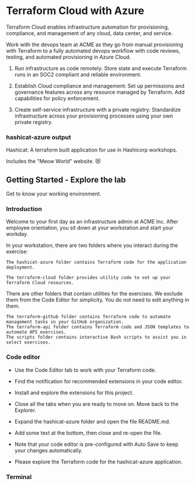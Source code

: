 # Terraform Cloud with Azure
Terraform Cloud enables infrastructure automation for provisioning, compliance, and management of any cloud, data center, and service.

Work with the devops team at ACME as they go from manual provisioning with Terraform to a fully automated devops workflow with code reviews, testing, and automated provisioning in Azure Cloud.

1. Run infrastructure as code remotely: Store state and execute Terraform runs in an SOC2 compliant and reliable environment.

2. Establish Cloud compliance and management: Set up permissions and governance features across any resource managed by Terraform. Add capabilities for policy enforcement.

3. Create self-service infrastructure with a private registry: Standardize infrastructure across your provisioning processes using your own private registry.



### hashicat-azure output
Hashicat: A terraform built application for use in Hashicorp workshops.

Includes the "Meow World" website. 😻

## Getting Started - Explore the lab
Get to know your working environment.

### Introduction
Welcome to your first day as an infrastructure admin at ACME Inc. After employee orientation, you sit down at your workstation and start your workday.

In your workstation, there are two folders where you interact during the exercise:

    The hashicat-azure folder contains Terraform code for the application deployment.

    The terraform-cloud folder provides utility code to set up your Terraform Cloud resources.

There are other folders that contain utilities for the exercises. We exclude them from the Code Editor for simplicity. You do not need to edit anything in them.

    The terraform-github folder contains Terraform code to automate management tasks in your GitHub organization.
    The terraform-api folder contains Terraform code and JSON templates to automate API exercises.
    The scripts folder contains interactive Bash scripts to assist you in select exercises.

### Code editor
- Use the Code Editor tab to work with your Terraform code.

- Find the notification for recommended extensions in your code editor.

- Install and explore the extensions for this project.

- Close all the tabs when you are ready to move on.
Move back to the Explorer.

- Expand the hashicat-azure folder and open the file README.md.

- Add some text at the bottom, then close and re-open the file.

- Note that your code editor is pre-configured with Auto Save to keep your changes automatically.

- Please explore the Terraform code for the hashicat-azure application.

### Terminal